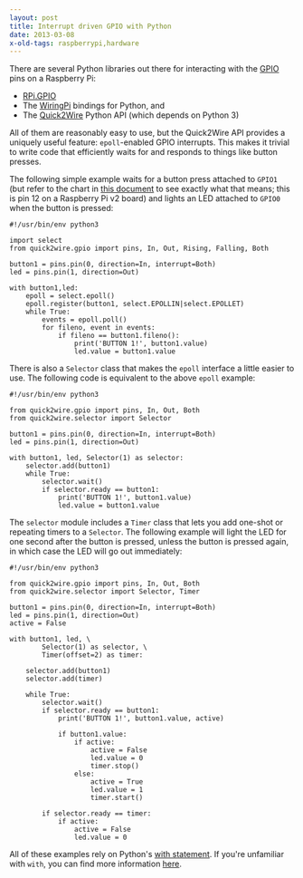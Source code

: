 ```yaml
---
layout: post
title: Interrupt driven GPIO with Python
date: 2013-03-08
x-old-tags: raspberrypi,hardware
---
```


There are several Python libraries out there for interacting with the
[GPIO][] pins on a Raspberry Pi:

- [RPi.GPIO][] 
- The [WiringPi][] bindings for Python, and
- The [Quick2Wire][] Python API (which depends on Python 3)

All of them are reasonably easy to use, but the Quick2Wire API
provides a uniquely useful feature: `epoll`-enabled GPIO interrupts.
This makes it trivial to write code that efficiently waits for and
responds to things like button presses.

The following simple example waits for a button press attached to
`GPIO1` (but refer to the chart in [this document][pins] to see
exactly what that means; this is pin 12 on a Raspberry Pi v2 board)
and lights an LED attached to `GPIO0` when the button is pressed:

    #!/usr/bin/env python3

    import select
    from quick2wire.gpio import pins, In, Out, Rising, Falling, Both

    button1 = pins.pin(0, direction=In, interrupt=Both)
    led = pins.pin(1, direction=Out)

    with button1,led:
        epoll = select.epoll()
        epoll.register(button1, select.EPOLLIN|select.EPOLLET)
        while True:
            events = epoll.poll()
            for fileno, event in events:
                if fileno == button1.fileno():
                    print('BUTTON 1!', button1.value)
                    led.value = button1.value

There is also a `Selector` class that makes the `epoll` interface a
little easier to use.  The following code is equivalent to the above
`epoll` example:

    #!/usr/bin/env python3

    from quick2wire.gpio import pins, In, Out, Both
    from quick2wire.selector import Selector

    button1 = pins.pin(0, direction=In, interrupt=Both)
    led = pins.pin(1, direction=Out)

    with button1, led, Selector(1) as selector:
        selector.add(button1)
        while True:
            selector.wait()
            if selector.ready == button1:
                print('BUTTON 1!', button1.value)
                led.value = button1.value

The `selector` module includes a `Timer` class that lets you add
one-shot or repeating timers to a `Selector`.  The following example
will light the LED for one second after the button is pressed, unless
the button is pressed again, in which case the LED will go out
immediately:

    #!/usr/bin/env python3

    from quick2wire.gpio import pins, In, Out, Both
    from quick2wire.selector import Selector, Timer

    button1 = pins.pin(0, direction=In, interrupt=Both)
    led = pins.pin(1, direction=Out)
    active = False

    with button1, led, \
            Selector(1) as selector, \
            Timer(offset=2) as timer:

        selector.add(button1)
        selector.add(timer)

        while True:
            selector.wait()
            if selector.ready == button1:
                print('BUTTON 1!', button1.value, active)

                if button1.value:
                    if active:      
                        active = False      
                        led.value = 0       
                        timer.stop()        
                    else:           
                        active = True       
                        led.value = 1       
                        timer.start()       

            if selector.ready == timer:
                if active:  
                    active = False  
                    led.value = 0   

All of these examples rely on Python's [with statement][].  If you're
unfamiliar with `with`, you can find more information [here][with
statement].

[rpi.gpio]: https://pypi.python.org/pypi/RPi.GPIO
[wiringpi]: https://github.com/WiringPi/WiringPi-Python
[quick2wire]: https://github.com/quick2wire/quick2wire-python-api
[pins]: https://projects.drogon.net/raspberry-pi/wiringpi/pins/
[gpio]: https://en.wikipedia.org/wiki/General_Purpose_Input/Output
[with statement]: http://docs.python.org/3/reference/compound_stmts.html#the-with-statement

